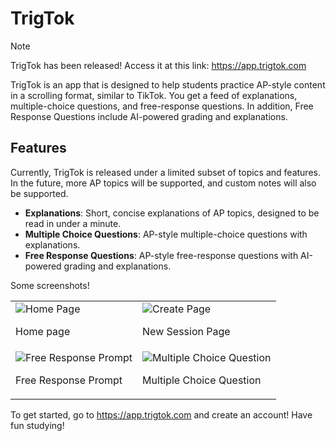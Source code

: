 # TrigTok

> [!NOTE]  
> TrigTok has been released! Access it at this link: https://app.trigtok.com


TrigTok is an app that is designed to help students practice AP-style content in a scrolling format, similar to TikTok. You get a feed of explanations, multiple-choice questions, and free-response questions. In addition, Free Response Questions include AI-powered grading and explanations.


## Features
Currently, TrigTok is released under a limited subset of topics and features. In the future, more AP topics will be supported, and custom notes will also be supported.

- **Explanations**: Short, concise explanations of AP topics, designed to be read in under a minute.
- **Multiple Choice Questions**: AP-style multiple-choice questions with explanations.
- **Free Response Questions**: AP-style free-response questions with AI-powered grading and explanations.


Some screenshots!
<table>
    <tr>
        <td>
            <img src="assets/home.png" alt="Home Page">
            <p>Home page</p>
        </td>
        <td>
            <img src="assets/create.jpeg" alt="Create Page">
            <p>New Session Page</p>
        </td>
    </tr>
    <tr>
        <td>
            <img src="assets/free_response.jpeg" alt="Free Response Prompt">
            <p>Free Response Prompt</p>
        </td>
        <td>
            <img src="assets/multiple_choice.jpeg" alt="Multiple Choice Question">
            <p>Multiple Choice Question</p>
        </td>
    </tr>
</table>

To get started, go to https://app.trigtok.com and create an account! Have fun studying!
